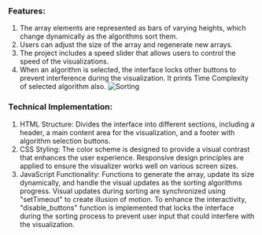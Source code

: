 ### **Features:**
 1. The array elements are represented as bars of varying heights, which change dynamically as the algorithms sort them.
 2. Users can adjust the size of the array and regenerate new arrays.
 3. The project includes a speed slider that allows users to control the speed of the visualizations.
 4. When an algorithm is selected, the interface locks other buttons to prevent interference during the visualization. It prints Time Complexity of selected algorithm also.
![Sorting](https://github.com/user-attachments/assets/cf56a989-b35a-47c8-b6bb-ca901f84e7ec)
### **Technical Implementation:**
 1. HTML Structure: Divides the interface into different sections, including a header, a main content area for the visualization, and a footer with algorithm selection buttons.
 2. CSS Styling: The color scheme is designed to provide a visual contrast that enhances the user experience. Responsive design principles are applied to ensure the visualizer works well on various screen sizes.
 3. JavaScript Functionality: Functions to generate the array, update its size dynamically, and handle the visual updates as the sorting algorithms progress. Visual updates during sorting are synchronized using 
 "setTimeout" to create illusion of motion. To enhance the interactivity, "disable_buttons" function is implemented that locks the interface during the sorting process to prevent user input that could interfere 
 with the visualization.
